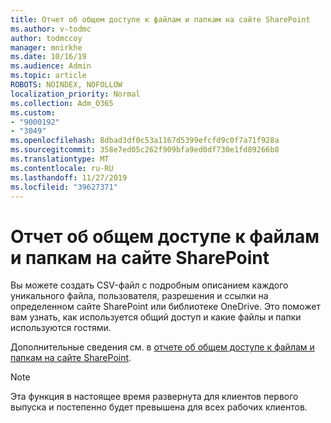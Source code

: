 ```yaml
---
title: Отчет об общем доступе к файлам и папкам на сайте SharePoint
ms.author: v-todmc
author: todmccoy
manager: mnirkhe
ms.date: 10/16/19
ms.audience: Admin
ms.topic: article
ROBOTS: NOINDEX, NOFOLLOW
localization_priority: Normal
ms.collection: Adm_O365
ms.custom:
- "9000192"
- "3049"
ms.openlocfilehash: 8dbad3df0c53a1167d5399efcfd9c0f7a71f928a
ms.sourcegitcommit: 358e7ed05c262f909bfa9ed0df730e1fd89266b8
ms.translationtype: MT
ms.contentlocale: ru-RU
ms.lasthandoff: 11/27/2019
ms.locfileid: "39627371"
---
```

# <a name="report-on-file-and-folder-sharing-in-a-sharepoint-site"></a>Отчет об общем доступе к файлам и папкам на сайте SharePoint

Вы можете создать CSV-файл с подробным описанием каждого уникального файла, пользователя, разрешения и ссылки на определенном сайте SharePoint или библиотеке OneDrive. Это поможет вам узнать, как используется общий доступ и какие файлы и папки используются гостями.

Дополнительные сведения см. в [отчете об общем доступе к файлам и папкам на сайте SharePoint](https://docs.microsoft.com/sharepoint/sharing-reports).

> [!NOTE]
> Эта функция в настоящее время развернута для клиентов первого выпуска и постепенно будет превышена для всех рабочих клиентов.
